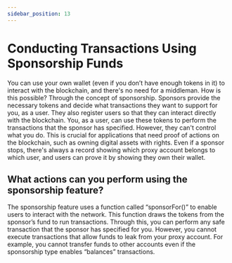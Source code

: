 ```yaml
---
sidebar_position: 13
---
```


# Conducting Transactions Using Sponsorship Funds
You can use your own wallet (even if you don’t have enough tokens in it) to interact with the blockchain, and there's no need for a middleman. How is this possible? Through the concept of sponsorship. 
Sponsors provide the necessary tokens and decide what transactions they want to support for you, as a user. They also register users so that they can interact directly with the blockchain. You, as a user, can use these tokens to perform the transactions that the sponsor has specified. 
However, they can't control what you do. This is crucial for applications that need proof of actions on the blockchain, such as owning digital assets with rights. Even if a sponsor stops, there's always a record showing which proxy account belongs to which user, and users can prove it by showing they own their wallet.


## What actions can you perform using the sponsorship feature?
The sponsorship feature uses a function called “sponsorFor()”  to enable users to interact with the network. This function draws the tokens from the sponsor’s fund to run transactions. Through this, you can perform any safe transaction that the sponsor has specified for you.
However, you cannot execute transactions that allow funds to leak from your proxy account. For example, you cannot transfer funds to other accounts even if the sponsorship type enables “balances” transactions. 


